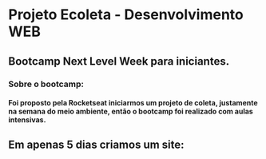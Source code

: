 # Projeto Ecoleta - Desenvolvimento WEB

## Bootcamp Next Level Week para iniciantes.

### Sobre o bootcamp: 

#### Foi proposto pela Rocketseat iniciarmos um projeto de coleta, justamente na semana do meio ambiente, então o bootcamp foi realizado com aulas intensivas.

## Em apenas 5 dias criamos um site:

